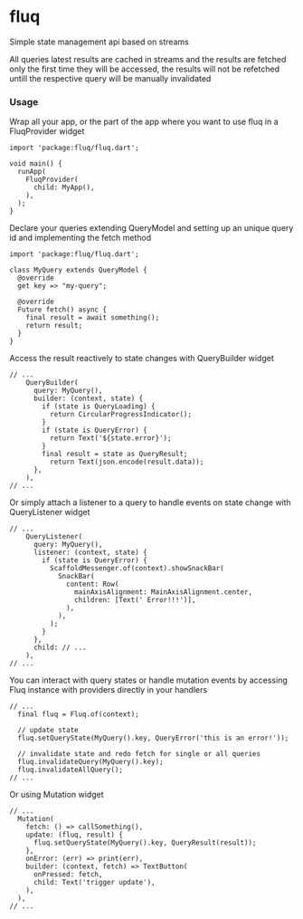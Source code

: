 # fluq

Simple state management api based on streams

All queries latest results are cached in streams and the results are fetched only the first time they will be accessed, the results will not be refetched untill the respective query will be manually invalidated

### Usage

Wrap all your app, or the part of the app where you want to use fluq in a FluqProvider widget

```
import 'package:fluq/fluq.dart';

void main() {
  runApp(
    FluqProvider(
      child: MyApp(),
    ),
  );
}
```

Declare your queries extending QueryModel and setting up an unique query id and implementing the fetch method

```
import 'package:fluq/fluq.dart';

class MyQuery extends QueryModel {
  @override
  get key => "my-query";

  @override
  Future fetch() async {
    final result = await something();
    return result;
  }
}

```

Access the result reactively to state changes with QueryBuilder widget

```
// ...
    QueryBuilder(
      query: MyQuery(),
      builder: (context, state) {
        if (state is QueryLoading) {
          return CircularProgressIndicator();
        }
        if (state is QueryError) {
          return Text('${state.error}');
        }
        final result = state as QueryResult;
          return Text(json.encode(result.data));
      },
    ),
// ...
```

Or simply attach a listener to a query to handle events on state change with QueryListener widget

```
// ...
    QueryListener(
      query: MyQuery(),
      listener: (context, state) {
        if (state is QueryError) {
          ScaffoldMessenger.of(context).showSnackBar(
            SnackBar(
              content: Row(
                mainAxisAlignment: MainAxisAlignment.center,
                children: [Text(' Error!!!')],
              ),
            ),
          );
        }
      },
      child: // ...
    ),
// ...

```

You can interact with query states or handle mutation events by accessing Fluq instance with providers directly in your handlers

```
// ...
  final fluq = Fluq.of(context);

  // update state
  fluq.setQueryState(MyQuery().key, QueryError('this is an error!'));

  // invalidate state and redo fetch for single or all queries
  fluq.invalidateQuery(MyQuery().key);
  fluq.invalidateAllQuery();
// ...
```

Or using Mutation widget

```
// ...
  Mutation(
    fetch: () => callSomething(),
    update: (fluq, result) {
      fluq.setQueryState(MyQuery().key, QueryResult(result));
    },
    onError: (err) => print(err),
    builder: (context, fetch) => TextButton(
      onPressed: fetch,
      child: Text('trigger update'),
    ),
  ),
// ...
```
